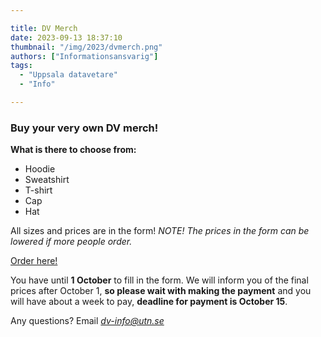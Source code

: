 ```yaml
---

title: DV Merch
date: 2023-09-13 18:37:10
thumbnail: "/img/2023/dvmerch.png"
authors: ["Informationsansvarig"]
tags: 
  - "Uppsala datavetare"
  - "Info"

---
```

### Buy your very own DV merch!

**What is there to choose from:**
* Hoodie
* Sweatshirt
* T-shirt
* Cap 
* Hat

All sizes and prices are in the form! 
*NOTE! The prices in the form can be lowered if more people order.*

[Order here!](https://forms.gle/nsZmH5GchTyuet2X9) 

You have until **1 October** to fill in the form. We will inform you of the final prices after October 1, **so please wait with making the payment** and you will have about a week to pay, **deadline for payment is October 15**.

Any questions? Email *dv-info@utn.se*